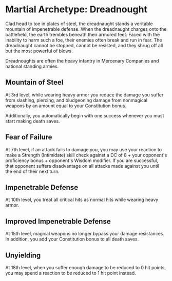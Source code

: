 # Martial Archetype: Dreadnought
Clad head to toe in plates of steel, the dreadnaught stands a veritable mountain of impenetrable defense. When the dreadnaught charges onto the battlefield, the earth trembles beneath their armored feet. Faced with the inability to harm such a foe, their enemies often break and run in fear. The dreadnaught cannot be stopped, cannot be resisted, and they shrug off all but the most powerful of blows.

Dreadnoughts are often the heavy infantry in Mercenary Companies and national standing armies.

## Mountain of Steel
At 3rd level, while wearing heavy armor you reduce the damage you suffer from slashing, piercing, and bludgeoning damage from nonmagical weapons by an amount equal to your Constitution bonus.

Additionally, you automatically begin with one success whenever you must start making death saves.

## Fear of Failure
At 7th level, if an attack fails to damage you, you may use your reaction to make a Strength (Intimidate) skill check against a DC of 8 + your opponent's proficiency bonus + opponent's Wisdom modifier. If you are successful, that opponent suffers disadvantage on all attacks made against you until the end of their next turn.

## Impenetrable Defense
At 10th level, you treat all critical hits as normal hits while wearing heavy armor.

## Improved Impenetrable Defense
At 15th level, magical weapons no longer bypass your damage resistances. In addition, you add your Constitution bonus to all death saves.

## Unyielding
At 18th level, when you suffer enough damage to be reduced to 0 hit points, you may spend a reaction to be reduced to 1 hit point instead.
